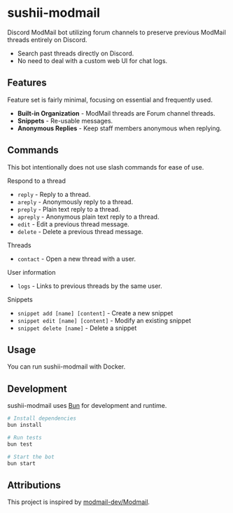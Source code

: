 # sushii-modmail

Discord ModMail bot utilizing forum channels to preserve previous ModMail
threads entirely on Discord.

- Search past threads directly on Discord.
- No need to deal with a custom web UI for chat logs.

## Features

Feature set is fairly minimal, focusing on essential and frequently used.

- **Built-in Organization** - ModMail threads are Forum channel threads.
- **Snippets** - Re-usable messages.
- **Anonymous Replies** - Keep staff members anonymous when replying.

## Commands

This bot intentionally does not use slash commands for ease of use.

Respond to a thread
- `reply` - Reply to a thread.
- `areply` - Anonymously reply to a thread.
- `preply` - Plain text reply to a thread.
- `apreply` - Anonymous plain text reply to a thread.
- `edit` - Edit a previous thread message.
- `delete` - Delete a previous thread message.

Threads
- `contact` - Open a new thread with a user.

User information
- `logs` - Links to previous threads by the same user.

Snippets
- `snippet add [name] [content]` - Create a new snippet
- `snippet edit [name] [content]` - Modify an existing snippet
- `snippet delete [name]` - Delete a snippet

## Usage

You can run sushii-modmail with Docker.


## Development

sushii-modmail uses [Bun](https://bun.sh/) for development and runtime.

```bash
# Install dependencies
bun install

# Run tests
bun test

# Start the bot
bun start
```

## Attributions

This project is inspired by [modmail-dev/Modmail](https://github.com/modmail-dev/Modmail).
